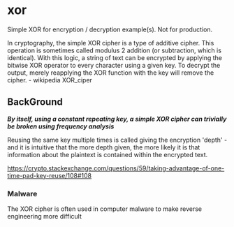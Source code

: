 # xor

Simple XOR for encryption / decryption example(s). Not for production.

In cryptography, the simple XOR cipher is a type of additive cipher. This operation is sometimes called modulus 2 addition (or subtraction, which is identical). With this logic, a string of text can be encrypted by applying the bitwise XOR operator to every character using a given key. To decrypt the output, merely reapplying the XOR function with the key will remove the cipher. - wikipedia XOR_ciper

## BackGround

***By itself, using a constant repeating key, a simple XOR cipher can trivially be broken using frequency analysis***

Reusing the same key multiple times is called giving the encryption 'depth' - and it is intuitive that the more depth given, the more likely it is that information about the plaintext is contained within the encrypted text.

https://crypto.stackexchange.com/questions/59/taking-advantage-of-one-time-pad-key-reuse/108#108

### Malware 

The XOR cipher is often used in computer malware to make reverse engineering more difficult

